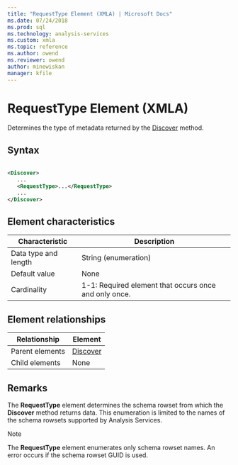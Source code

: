 ```yaml
---
title: "RequestType Element (XMLA) | Microsoft Docs"
ms.date: 07/24/2018
ms.prod: sql
ms.technology: analysis-services
ms.custom: xmla
ms.topic: reference
ms.author: owend
ms.reviewer: owend
author: minewiskan
manager: kfile
---
```

# RequestType Element (XMLA)

  Determines the type of metadata returned by the [Discover](../xml-elements-methods-discover.md) method.  
  
## Syntax  
  
```xml  
  
<Discover>  
   ...  
   <RequestType>...</RequestType>  
   ...  
</Discover>  
```  
  
## Element characteristics  
  
|Characteristic|Description|  
|--------------------|-----------------|  
|Data type and length|String (enumeration)|  
|Default value|None|  
|Cardinality|1-1: Required element that occurs once and only once.|  
  
## Element relationships  
  
|Relationship|Element|  
|------------------|-------------|  
|Parent elements|[Discover](../xml-elements-methods-discover.md)|  
|Child elements|None|  
  
## Remarks  
 The **RequestType** element determines the schema rowset from which the **Discover** method returns data. This enumeration is limited to the names of the schema rowsets supported by Analysis Services.
  
> [!NOTE]  
>  The **RequestType** element enumerates only schema rowset names. An error occurs if the schema rowset GUID is used.  
